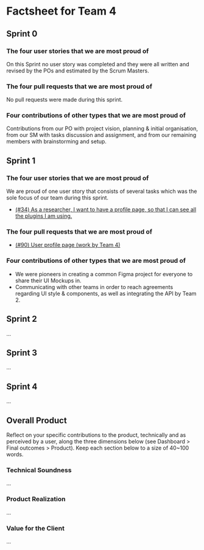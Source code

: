 # Factsheet for Team 4 

## Sprint 0

### The four user stories that we are most proud of

On this Sprint no user story was completed and they were all written and revised by the POs and estimated by the Scrum Masters.

### The four pull requests that we are most proud of

No pull requests were made during this sprint.

### Four contributions of other types that we are most proud of

Contributions from our PO with project vision, planning & initial organisation, from our SM with tasks discussion and assignment, and from our remaining members with brainstorming and setup.


## Sprint 1

### The four user stories that we are most proud of

We are proud of one user story that consists of several tasks which was the sole focus of our team during this sprint.

- [(#34) As a researcher, I want to have a profile page, so that I can see all the plugins I am using.](https://github.com/FEUP-MEIC-DS-2023-1MEIC08/VAXPRED/issues/34)

### The four pull requests that we are most proud of

- [(#90) User profile page (work by Team 4)](https://github.com/FEUP-MEIC-DS-2023-1MEIC08/VAXPRED/pull/90)

### Four contributions of other types that we are most proud of

- We were pioneers in creating a common Figma project for everyone to share their UI Mockups in.
- Communicating with other teams in order to reach agreements regarding UI style & components, as well as integrating the API by Team 2.


## Sprint 2

...


## Sprint 3

...


## Sprint 4

...


## Overall Product

Reflect on your specific contributions to the product, technically and as perceived by a user, along the three dimensions below (see Dashboard > Final outcomes > Product). Keep each section below to a size of 40~100 words.


### Technical Soundness

...


### Product Realization

...


### Value for the Client

...
